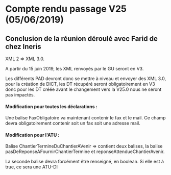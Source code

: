 # Compte rendu passage V25 \(05/06/2019\)

## Conclusion de la réunion déroulé avec Farid de chez Ineris

XML 2 =&gt; XML 3.0.

A partir du 15 juin 2019, les XML renvoyés par le GU seront en V3.  

Les différents PAD devront donc se mettre à niveau et envoyer des XML 3.0, pour la création de DICT, les DT récupéré seront obligatoirement en V3 donc pour les DT créée avant le changement vers la V25.0 nous ne seront pas impactés.

#### Modification pour toutes les déclarations : 

Une balise FaxObligatoire va maintenant contenir le fax et le mail. Ce champ devra obligatoirement contenir soit un fax soit une adresse mail.

#### Modification pour l'ATU : 

Balise ChantierTermineDuChantierAVenir =&gt; contient deux balises, la balise pasDeReponseAFournirChantierTermine et reponseAttendueChantierAvenir.

La seconde balise devra forcément être renseigné, en boolean. Si elle est à true, ce sera une ATU-DI











